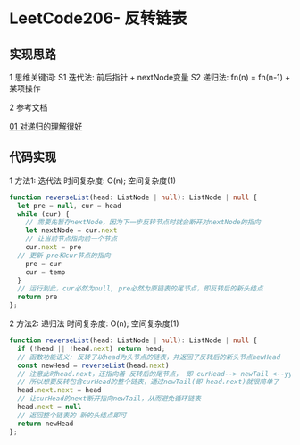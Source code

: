 # LeetCode206- 反转链表

## 实现思路

1 思维关键词: 
  S1 迭代法: 前后指针 + nextNode变量
  S2 递归法: fn(n) = fn(n-1) + 某项操作

2 参考文档 

[01 对递归的理解很好](https://leetcode.cn/problems/reverse-linked-list/solution/fan-zhuan-lian-biao-liang-chong-shi-xian-sk9y/)


## 代码实现

1 方法1: 迭代法  时间复杂度: O(n);  空间复杂度(1)
```ts
function reverseList(head: ListNode | null): ListNode | null {
  let pre = null, cur = head
  while (cur) {
    // 需要先暂存nextNode，因为下一步反转节点时就会断开对nextNode的指向
    let nextNode = cur.next
    // 让当前节点指向前一个节点
    cur.next = pre
  // 更新 pre和cur节点的指向
    pre = cur
    cur = temp
  }
  // 运行到此，cur必然为null, pre必然为原链表的尾节点，即反转后的新头结点
  return pre
};
```

2 方法2: 递归法  时间复杂度: O(n);  空间复杂度(1)
```ts
function reverseList(head: ListNode | null): ListNode | null {
  if (!head || !head.next) return head;
  // 函数功能语义: 反转了以head为头节点的链表，并返回了反转后的新头节点newHead
  const newHead = reverseList(head.next)
  // 注意此时head.next，还指向着 反转后的尾节点， 即 curHead--> newTail <--yyy <-- newHead
  // 所以想要反转包含curHead的整个链表，通过newTail(即 head.next)就很简单了
  head.next.next = head
  // 让curHead的next断开指向newTail，从而避免循环链表
  head.next = null
  // 返回整个链表的 新的头结点即可
  return newHead
};
```